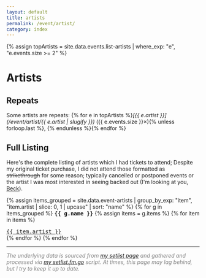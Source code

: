 ```yaml
---
layout: default
title: artists
permalink: /event/artist/
category: index
---
```


<style>
div.index-item {
  text-indent: -4.6em !important;
  padding-left: 4.6em !important;
}
</style>

{% assign topArtists = site.data.events.list-artists | where_exp: "e", "e.events.size >= 2" %}


# Artists

## Repeats

Some artists are repeats: {% for e in topArtists %}_[{{ e.artist }}](/event/artist/{{ e.artist | slugify }})_ ({{ e.events.size }}×){% unless forloop.last %}, {% endunless %}{% endfor %}


## Full Listing

Here's the complete listing of artists which I had tickets to attend; Despite my original ticket purchase, I did not attend those formatted as <s>strikethrough</s> for some reason; typically cancelled or postponed events or the artist I was most interested in seeing backed out (I'm looking at you, [Beck](/event/2022-11-13/)).


{% assign items_grouped = site.data.event-artists | group_by_exp: "item", "item.artist | slice: 0, 1 | upcase" | sort: "name" %}
{% for g in items_grouped %}
<tt><strong>{{ g.name }}</strong></tt>
  {% assign items = g.items %}
  {% for item in items %}
  <div class="index-item"><span class="post-meta"><tt><a class="post-link" href="/event/artist/{{ item.artist | slugify }}">{{ item.artist }}</a></tt></span></div>
  {% endfor %}
{% endfor %}

<footer>
	<hr class="slender">
	<p style="color:grey"><em>The underlying data is sourced from <a href="https://www.setlist.fm/concerts/rkoopmann">my setlist page</a> and gathered and processed via <a href="/post/2020-04-07/">my setlist.fm.go</a> script. At times, this page may lag behind, but I try to keep it up to date.</em></p>
</footer>
